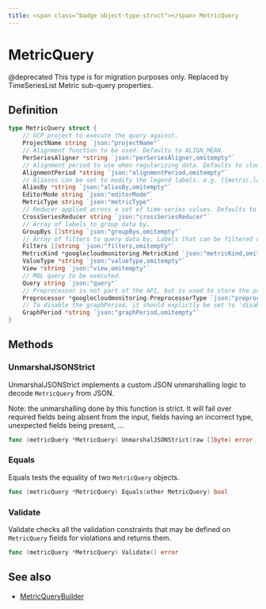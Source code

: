 ```yaml
---
title: <span class="badge object-type-struct"></span> MetricQuery
---
```

# <span class="badge object-type-struct"></span> MetricQuery

@deprecated This type is for migration purposes only. Replaced by TimeSeriesList Metric sub-query properties.

## Definition

```go
type MetricQuery struct {
    // GCP project to execute the query against.
    ProjectName string `json:"projectName"`
    // Alignment function to be used. Defaults to ALIGN_MEAN.
    PerSeriesAligner *string `json:"perSeriesAligner,omitempty"`
    // Alignment period to use when regularizing data. Defaults to cloud-monitoring-auto.
    AlignmentPeriod *string `json:"alignmentPeriod,omitempty"`
    // Aliases can be set to modify the legend labels. e.g. {{metric.label.xxx}}. See docs for more detail.
    AliasBy *string `json:"aliasBy,omitempty"`
    EditorMode string `json:"editorMode"`
    MetricType string `json:"metricType"`
    // Reducer applied across a set of time-series values. Defaults to REDUCE_NONE.
    CrossSeriesReducer string `json:"crossSeriesReducer"`
    // Array of labels to group data by.
    GroupBys []string `json:"groupBys,omitempty"`
    // Array of filters to query data by. Labels that can be filtered on are defined by the metric.
    Filters []string `json:"filters,omitempty"`
    MetricKind *googlecloudmonitoring.MetricKind `json:"metricKind,omitempty"`
    ValueType *string `json:"valueType,omitempty"`
    View *string `json:"view,omitempty"`
    // MQL query to be executed.
    Query string `json:"query"`
    // Preprocessor is not part of the API, but is used to store the preprocessor and not affect the UI for the rest of parameters
    Preprocessor *googlecloudmonitoring.PreprocessorType `json:"preprocessor,omitempty"`
    // To disable the graphPeriod, it should explictly be set to 'disabled'.
    GraphPeriod *string `json:"graphPeriod,omitempty"`
}
```
## Methods

### <span class="badge object-method"></span> UnmarshalJSONStrict

UnmarshalJSONStrict implements a custom JSON unmarshalling logic to decode `MetricQuery` from JSON.

Note: the unmarshalling done by this function is strict. It will fail over required fields being absent from the input, fields having an incorrect type, unexpected fields being present, …

```go
func (metricQuery *MetricQuery) UnmarshalJSONStrict(raw []byte) error
```

### <span class="badge object-method"></span> Equals

Equals tests the equality of two `MetricQuery` objects.

```go
func (metricQuery *MetricQuery) Equals(other MetricQuery) bool
```

### <span class="badge object-method"></span> Validate

Validate checks all the validation constraints that may be defined on `MetricQuery` fields for violations and returns them.

```go
func (metricQuery *MetricQuery) Validate() error
```

## See also

 * <span class="badge builder"></span> [MetricQueryBuilder](./builder-MetricQueryBuilder.md)

